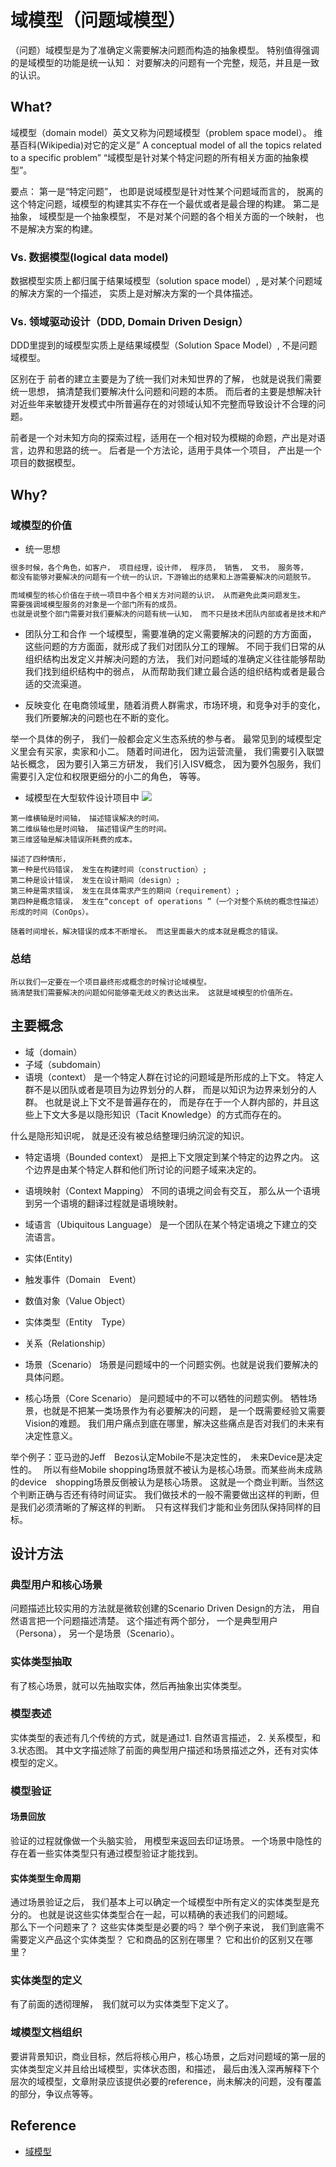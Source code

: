 # 域模型（问题域模型）

（问题）域模型是为了准确定义需要解决问题而构造的抽象模型。
特别值得强调的是域模型的功能是统一认知：
对要解决的问题有一个完整，规范，并且是一致的认识。

## What?
域模型（domain model）英文又称为问题域模型（problem space model）。
维基百科(Wikipedia)对它的定义是” A conceptual model of all the topics related to a specific problem” 
“域模型是针对某个特定问题的所有相关方面的抽象模型”。

要点：
第一是“特定问题”， 也即是说域模型是针对性某个问题域而言的， 
    脱离的这个特定问题，域模型的构建其实不存在一个最优或者是最合理的构建。
第二是抽象， 域模型是一个抽象模型， 不是对某个问题的各个相关方面的一个映射， 也不是解决方案的构建。

### Vs. 数据模型(logical data model) 
数据模型实质上都归属于结果域模型（solution space model）, 
是对某个问题域的解决方案的一个描述， 实质上是对解决方案的一个具体描述。

### Vs. 领域驱动设计（DDD, Domain Driven Design）
DDD里提到的域模型实质上是结果域模型（Solution Space Model）, 不是问题域模型。

区别在于
前者的建立主要是为了统一我们对未知世界的了解， 也就是说我们需要统一思想， 搞清楚我们要解决什么问题和问题的本质。
而后者的主要是想解决针对近些年来敏捷开发模式中所普遍存在的对领域认知不完整而导致设计不合理的问题。

前者是一个对未知方向的探索过程，适用在一个相对较为模糊的命题，产出是对语言，边界和思路的统一。
后者是一个方法论，适用于具体一个项目， 产出是一个项目的数据模型。

## Why?
### 域模型的价值
* 统一思想
```md
很多时候，各个角色，如客户， 项目经理，设计师， 程序员， 销售， 文书， 服务等， 
都没有能够对要解决的问题有一个统一的认识，下游输出的结果和上游需要解决的问题脱节。

而域模型的核心价值在于统一项目中各个相关方对问题的认识， 从而避免此类问题发生。
需要强调域模型服务的对象是一个部门所有的成员。 
也就是说整个部门需要对我们要解决的问题有统一认知， 而不只是技术团队内部或者是技术和产品团队的统一。 
```
* 团队分工和合作
一个域模型，需要准确的定义需要解决的问题的方方面面， 这些问题的方方面面，就形成了我们对团队分工的理解。
不同于我们日常的从组织结构出发定义并解决问题的方法，
我们对问题域的准确定义往往能够帮助我们找到组织结构中的弱点， 从而帮助我们建立最合适的组织结构或者是最合适的交流渠道。   

* 反映变化
在电商领域里，随着消费人群需求，市场环境，和竞争对手的变化，我们所要解决的问题也在不断的变化。

举一个具体的例子， 我们一般都会定义生态系统的参与者。 
最常见到的域模型定义里会有买家，卖家和小二。 
随着时间进化， 因为运营流量， 我们需要引入联盟站长概念， 因为要引入第三方研发， 我们引入ISV概念， 
因为要外包服务，我们需要引入定位和权限更细分的小二的角色， 等等。

* 域模型在大型软件设计项目中
![](_pic/phase-that-a-defect-is-created.jpg)
```text
第一维横轴是时间轴， 描述错误解决的时间。
第二维纵轴也是时间轴， 描述错误产生的时间。 
第三维竖轴是解决错误所耗费的成本。
```
```text
描述了四种情形， 
第一种是代码错误， 发生在构建时间（construction）; 
第二种是设计错误， 发生在设计期间（design）;
第三种是需求错误， 发生在具体需求产生的期间（requirement）;
第四种是概念错误， 发生在“concept of operations ”（一个对整个系统的概念性描述）形成的时间（ConOps）。 

随着时间增长，解决错误的成本不断增长。 而这里面最大的成本就是概念的错误。
```
### 总结
```text
所以我们一定要在一个项目最终形成概念的时候讨论域模型。 
搞清楚我们需要解决的问题如何能够毫无歧义的表达出来。 这就是域模型的价值所在。   
```

## 主要概念
* 域（domain）
* 子域（subdomain）
* 语境（context）
是一个特定人群在讨论的问题域是所形成的上下文。
特定人群不是以团队或者是项目为边界划分的人群， 而是以知识为边界来划分的人群。
也就是说上下文不是普遍存在的， 而是存在于一个人群内部的，并且这些上下文大多是以隐形知识（Tacit Knowledge）的方式而存在的。

什么是隐形知识呢， 就是还没有被总结整理归纳沉淀的知识。

* 特定语境（Bounded context）
是把上下文限定到某个特定的边界之内。 这个边界是由某个特定人群和他们所讨论的问题子域来决定的。

* 语境映射（Context Mapping）
不同的语境之间会有交互， 那么从一个语境到另一个语境的翻译过程就是语境映射。

* 域语言（Ubiquitous  Language）
是一个团队在某个特定语境之下建立的交流语言。

* 实体(Entity)
* 触发事件（Domain　Event）
* 数值对象（Value Object）
* 实体类型（Entity　Type）
* 关系（Relationship）
* 场景（Scenario）
场景是问题域中的一个问题实例。也就是说我们要解决的具体问题。

* 核心场景（Core Scenario）
是问题域中的不可以牺牲的问题实例。
牺牲场景，也就是不把某一类场景作为有必要解决的问题， 是一个既需要经验又需要Vision的难题。
我们用户痛点到底在哪里，解决这些痛点是否对我们的未来有决定性意义。

举个例子：亚马逊的Jeff　Bezos认定Mobile不是决定性的，　未来Device是决定性的。　
所以有些Mobile shopping场景就不被认为是核心场景。而某些尚未成熟的device　shopping场景反倒被认为是核心场景。
这就是一个商业判断。当然这个判断正确与否还有待时间证实。
我们做技术的一般不需要做出这样的判断，但是我们必须清晰的了解这样的判断。　只有这样我们才能和业务团队保持同样的目标。

## 设计方法
### 典型用户和核心场景
问题描述比较实用的方法就是微软创建的Scenario Driven Design的方法， 用自然语言把一个问题描述清楚。
这个描述有两个部分， 一个是典型用户（Persona）， 另一个是场景（Scenario）。

### 实体类型抽取
有了核心场景，就可以先抽取实体，然后再抽象出实体类型。

### 模型表述
实体类型的表述有几个传统的方式，就是通过1. 自然语言描述， 2. 关系模型，和3.状态图。 
其中文字描述除了前面的典型用户描述和场景描述之外，还有对实体模型的定义。

### 模型验证
#### 场景回放
验证的过程就像做一个头脑实验， 用模型来返回去印证场景。
一个场景中隐性的存在着一些实体类型只有通过模型验证才能找到。

#### 实体类型生命周期
通过场景验证之后， 我们基本上可以确定一个域模型中所有定义的实体类型是充分的。 
也就是说这些实体类型合在一起，可以精确的表述我们的问题域。  
那么下一个问题来了？ 这些实体类型是必要的吗？ 
举个例子来说， 我们到底需不需要定义产品这个实体类型？ 它和商品的区别在哪里？ 它和出价的区别又在哪里？

### 实体类型的定义
有了前面的透彻理解，　我们就可以为实体类型下定义了。

### 域模型文档组织
要讲背景知识，商业目标，然后将核心用户，核心场景，之后对问题域的第一层的实体类型定义并且给出域模型，实体状态图，和描述，
最后由浅入深再解释下个层次的域模型，文章附录应该提供必要的reference，尚未解决的问题，没有覆盖的部分，争议点等等。

## Reference
* [域模型](https://yq.aliyun.com/articles/2255)